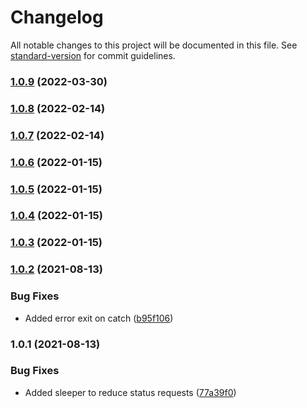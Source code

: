 # Changelog

All notable changes to this project will be documented in this file. See [standard-version](https://github.com/conventional-changelog/standard-version) for commit guidelines.

### [1.0.9](https://github.com/leo-ls/neo-deploy-mta-oauth/compare/v1.0.8...v1.0.9) (2022-03-30)

### [1.0.8](https://github.com/leo-ls/neo-deploy-mta-oauth/compare/v1.0.7...v1.0.8) (2022-02-14)

### [1.0.7](https://github.com/leo-ls/neo-deploy-mta-oauth/compare/v1.0.6...v1.0.7) (2022-02-14)

### [1.0.6](https://github.com/leo-ls/neo-deploy-mta-oauth/compare/v1.0.5...v1.0.6) (2022-01-15)

### [1.0.5](https://github.com/leo-ls/neo-deploy-mta-oauth/compare/v1.0.4...v1.0.5) (2022-01-15)

### [1.0.4](https://github.com/leo-ls/neo-deploy-mta-oauth/compare/v1.0.3...v1.0.4) (2022-01-15)

### [1.0.3](https://github.com/leo-ls/neo-deploy-mta-oauth/compare/v1.0.2...v1.0.3) (2022-01-15)

### [1.0.2](https://github.com/leo-ls/neo-deploy-mta-oauth/compare/v1.0.1...v1.0.2) (2021-08-13)


### Bug Fixes

* Added error exit on catch ([b95f106](https://github.com/leo-ls/neo-deploy-mta-oauth/commit/b95f106c9c08b9bcfae907fa938d0ee3131c11ed))

### 1.0.1 (2021-08-13)


### Bug Fixes

* Added sleeper to reduce status requests ([77a39f0](https://github.com/leo-ls/neo-deploy-mta-oauth/commit/77a39f07a715ac35c291f3b2f481dda146dcedf2))
